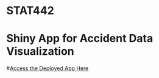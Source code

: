 # STAT442
# Shiny App for Accident Data Visualization

#[Access the Deployed App Here]([https://yourapp.shinyapps.io/yourappname](https://3n88zl-ji0hoon-park.shinyapps.io/assignment10/))
